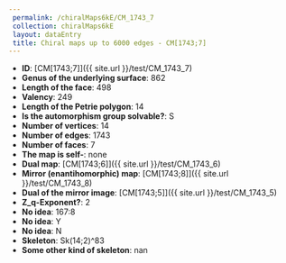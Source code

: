 ```yaml
--- 
 permalink: /chiralMaps6kE/CM_1743_7 
 collection: chiralMaps6kE
 layout: dataEntry
 title: Chiral maps up to 6000 edges - CM[1743;7]
---
```


- **ID**: [CM[1743;7]]({{ site.url }}/test/CM_1743_7)
- **Genus of the underlying surface**: 862
- **Length of the face**: 498
- **Valency**: 249
- **Length of the Petrie polygon**: 14
- **Is the automorphism group solvable?**: S
- **Number of vertices**: 14
- **Number of edges**: 1743
- **Number of faces**: 7
- **The map is self-**: none
- **Dual map**: [CM[1743;6]]({{ site.url }}/test/CM_1743_6)
- **Mirror (enantihomorphic) map**: [CM[1743;8]]({{ site.url }}/test/CM_1743_8)
- **Dual of the mirror image**: [CM[1743;5]]({{ site.url }}/test/CM_1743_5)
- **Z_q-Exponent?**: 2
- **No idea**:  167:8
- **No idea**: Y
- **No idea**: N
- **Skeleton**: Sk(14;2)^83
- **Some other kind of skeleton**: nan
